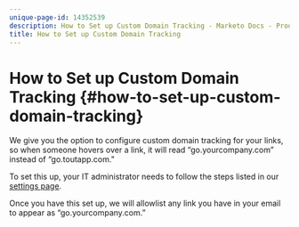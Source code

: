```yaml
---
unique-page-id: 14352539
description: How to Set up Custom Domain Tracking - Marketo Docs - Product Documentation
title: How to Set up Custom Domain Tracking
---
```


# How to Set up Custom Domain Tracking {#how-to-set-up-custom-domain-tracking}

We give you the option to configure custom domain tracking for your links, so when someone hovers over a link, it will read “go.yourcompany.com” instead of “go.toutapp.com."

To set this up, your IT administrator needs to follow the steps listed in our [settings page](http://toutapp.com/custom_tracking_domain).

Once you have this set up, we will allowlist any link you have in your email to appear as “go.yourcompany.com.”
